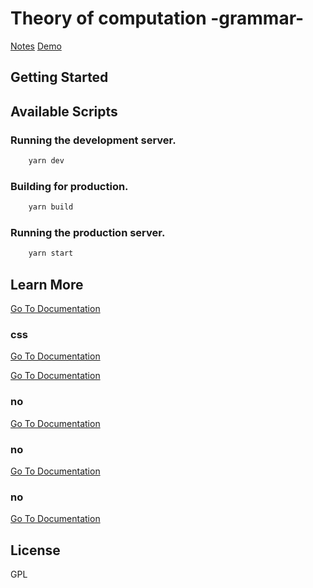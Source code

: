 # Theory of computation -grammar-

[Notes](https://sanchezcarlosjr.notion.site/Theory-of-the-computation-Assessment-1-Grammar-d3a4d13582714173812ca91d6181f94f)
[Demo](https://theory-of-computation-uabc.sanchezcarlosjr.com/)

## Getting Started



## Available Scripts

### Running the development server.

```bash
    yarn dev
```

### Building for production.

```bash
    yarn build
```

### Running the production server.

```bash
    yarn start
```

## Learn More


[Go To Documentation]()


### **css**



[Go To Documentation]()





[Go To Documentation]()


### **no**



[Go To Documentation]()


### **no**



[Go To Documentation]()


### **no**



[Go To Documentation]()



## License

GPL
